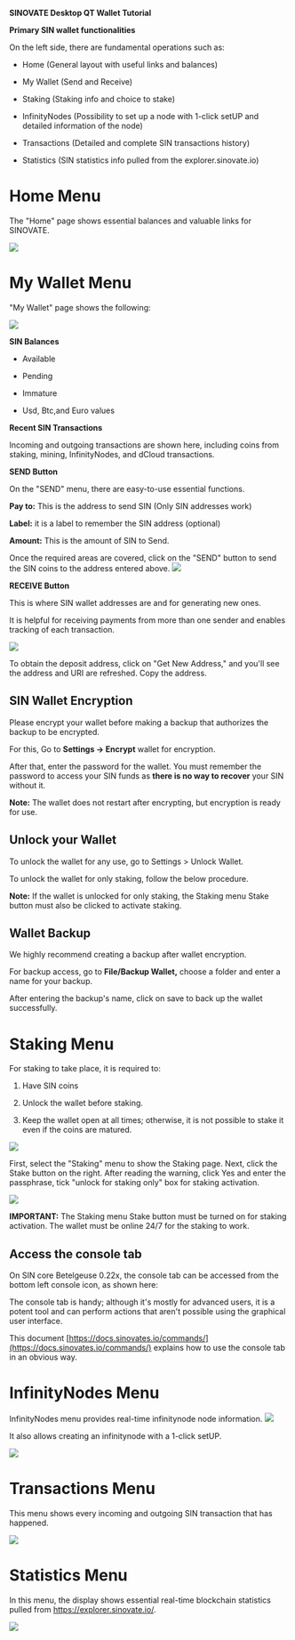 **SINOVATE Desktop QT Wallet Tutorial**


**Primary SIN wallet functionalities**

On the left side, there are fundamental operations such as:

-   Home (General layout with useful links and balances)
 
-   My Wallet (Send and Receive)
    
-   Staking (Staking info and choice to stake)
    
-   InfinityNodes (Possibility to set up a node with 1-click setUP and detailed information of the node)
    
-   Transactions (Detailed and complete SIN transactions history)
    
-   Statistics (SIN statistics info pulled from the explorer.sinovate.io)
 
# Home Menu
   
The "Home" page shows essential balances and valuable links for SINOVATE.

![](https://lh3.googleusercontent.com/Peo8tqUY3PYVLXPHWKnUyd5MKE6FHLXtI3-sD83lwCoMKlAG3IUxF0QeiWhXwrtzUPZAYfjLRz8aaPzMsqq_cw_DxmT4iPczq9XHE16L8ptg-b3bZ0YDBfEkv8NHaesH7thtFI6Q)

  

  # My Wallet Menu
    

"My Wallet" page shows the following:

![](https://lh6.googleusercontent.com/Sdw7b5W4t-pyFkrukBPJ_-GMWDD_OeeVxENQQaRJ4Z2hZB09lLBVftNgPvJaj76eKt1DKAmqRsJ3p2ok1IFm86Vgi5ZXBb7GzMCcyqjDKo597EvPwpnZKu9D0VfNMQzT52jLytnF)

  

**SIN Balances** 

-   Available
    
-   Pending
    
-   Immature
    
-   Usd, Btc,and Euro values

    

  

**Recent SIN Transactions**

Incoming and outgoing transactions are shown here, including coins from staking, mining, InfinityNodes, and dCloud transactions.

  




 **SEND Button**

On the "SEND" menu, there are easy-to-use essential functions. 

**Pay to:** This is the address to send SIN (Only SIN addresses work)

**Label:** it is a label to remember the SIN address (optional)

**Amount:** This is the amount of SIN to Send.

Once the required areas are covered, click on the "SEND" button to send the SIN coins to the address entered above.
![](https://lh4.googleusercontent.com/cmzZaHryrIfJi4mmgVj7oxl4yqE2u3eITfHtgi5_Bhu3M_FK5_v5YJS-gGQRVLQb3tiCHTsiIqLPmL6d1obRZc6Np5bjYmKqslbVCQGjSAr5ATnjzXw5pts_xaOFIPblNJl9c49I)
  

**RECEIVE Button**

This is where SIN wallet addresses are and for generating new ones.

It is helpful for receiving payments from more than one sender and enables tracking of each transaction.

![](https://lh5.googleusercontent.com/FUTOutRNgE8F0Njaw2EzFZIHSxIQxF2qWUc4p6NIslAfgXHiI_JD7TwOKpOtL5F-IFfikPcnwfcd_OmREfqdrxlYF0Cmry4Z0b-VIAWL37h3DCRXUXsteDozok0MqI8y7VCvv8Ml)

To obtain the deposit address, click on "Get New Address," and you'll see the address and URI are refreshed. Copy the address.

  

## SIN Wallet Encryption

Please encrypt your wallet before making a backup that authorizes the backup to be encrypted.

For this, Go to **Settings -> Encrypt** wallet for encryption.

  
  

After that, enter the password for the wallet. You must remember the password to access your SIN funds as **there is no way to recover** your SIN without it.

  

**Note:** The wallet does not restart after encrypting, but encryption is ready for use.

## Unlock your Wallet

To unlock the wallet for any use, go to Settings > Unlock Wallet.

To unlock the wallet for only staking, follow the below procedure.

**Note:** If the wallet is unlocked for only staking, the Staking menu Stake button must also be clicked to activate staking.

  

## Wallet Backup

We highly recommend creating a backup after wallet encryption.

  

For backup access, go to **File/Backup Wallet,** choose a folder and enter a name for your backup.

After entering the backup's name, click on save to back up the wallet successfully.

 

  # Staking Menu
    

For staking to take place, it is required to:

1.  Have SIN coins
    
2.  Unlock the wallet before staking.
    
3.  Keep the wallet open at all times; otherwise, it is not possible to stake it even if the coins are matured.
    
![](https://lh5.googleusercontent.com/Aincl1i2iHTJ-G1mDrFAoxKgNUZzGSBTPnhl8URESQggf2X_x9kTc34E7aYLw1vHFijFU7IbSqj5_l4TzULdBO_4nXEOlqR4jYN8Wkug19TR1UFDnZUDTNx_vNTiJEKH5HVyZHO9)
  

First, select the "Staking" menu to show the Staking page. Next, click the Stake button on the right. After reading the warning, click Yes and enter the passphrase, tick "unlock for staking only" box for staking activation.

 ![](https://lh3.googleusercontent.com/6aDd9-PGH5YpQHOEcELlyOIpqMDGHspSPz4QpWlqvu8kH-MiR_fawnh1S7p4Qp2AzbpGu3RYfZcAGa_CzqJksCSIfcYiGqAefF2UobHFLXfy7rAY3l7UGmLyteS9AbeDr_VxRKuR) 

**IMPORTANT:** The Staking menu Stake button must be turned on for staking activation. The wallet must be online 24/7 for the staking to work.

  
  

## Access the console tab

On SIN core Betelgeuse 0.22x, the console tab can be accessed from the bottom left console icon, as shown here:

  
  

The console tab is handy; although it's mostly for advanced users, it is a potent tool and can perform actions that aren't possible using the graphical user interface.

This document [https://docs.sinovates.io/commands/](https://docs.sinovates.io/commands/) explains how to use the console tab in an obvious way.

  
  

  # InfinityNodes Menu

  InfinityNodes menu provides real-time infinitynode node information.
  ![](https://lh6.googleusercontent.com/9DpeVqrWXIfPIiKcN-HuYj9bZGsUhZ_Sv2NPyXOPknt93q3Gu6_n6ZsUGrGCxzFzQIXMOW0LdeXHIjrfM350EVIrbeu0EL2hFkT3cH5O1xY577t1x1g4jCVMXpOHMquSY7iyJcg_)
  
  
  It also allows creating an infinitynode with a 1-click setUP.
  
  ![](https://lh5.googleusercontent.com/_L3krValK2eYIk3toMZ18CEZaTpBkPVFyPGmiE_oP33AqsL5pmOOvcrpCcveIVPMPl2B1JqVWoQq_wBYEjkcXgJ-bDp1clOKu9o3xeRo2jfg7wpU5zTDyrnT6E0t9PTYqLsbfdVr)
  
  

  # Transactions Menu

This menu shows every incoming and outgoing SIN transaction that has happened.

![](https://lh6.googleusercontent.com/XVY5rOFL9a3TFhwT7dMgvUl2q4Rf3wOBNl_jbe-1Hibid0-BmWP1w5eKppDmgN3FooOLhlga7ryx-AHvCOaMm5QURsfR9RBMXN6MBnaMyM_bKg3NSuDxw55itYLnMt4E-J8MnUEH)

  

  # Statistics Menu

  In this menu, the display shows essential real-time blockchain statistics pulled from https://explorer.sinovate.io/.

![](https://lh5.googleusercontent.com/UdtxYHLZNMWZCiK0EnTaI9BFKhSWXGtgRreKV0iAB9micIJ9stzmKORRVItkLQWIz3VgEmPdiPG3aTHtj08GgVLN-FRh7kaRYB4jgIT6kcKexqbkk6I1uavbN5W8qSA-89bhktBf)
